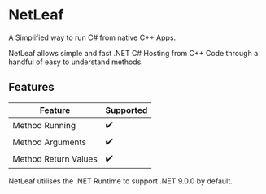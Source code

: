 # NetLeaf
A Simplified way to run C# from native C++ Apps.

NetLeaf allows simple and fast .NET C# Hosting from C++ Code through a handful of easy to understand methods.

## Features

| Feature            | Supported |
|--------------------|-----------|
| Method Running     | ✔️         |
| Method Arguments   | ✔️         |
| Method Return Values | ✔️       |

NetLeaf utilises the .NET Runtime to support .NET 9.0.0 by default.